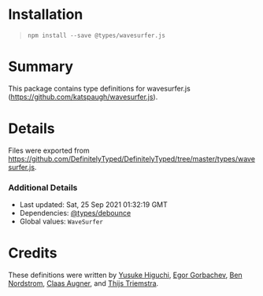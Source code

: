 # Installation
> `npm install --save @types/wavesurfer.js`

# Summary
This package contains type definitions for wavesurfer.js (https://github.com/katspaugh/wavesurfer.js).

# Details
Files were exported from https://github.com/DefinitelyTyped/DefinitelyTyped/tree/master/types/wavesurfer.js.

### Additional Details
 * Last updated: Sat, 25 Sep 2021 01:32:19 GMT
 * Dependencies: [@types/debounce](https://npmjs.com/package/@types/debounce)
 * Global values: `WaveSurfer`

# Credits
These definitions were written by [Yusuke Higuchi](https://github.com/higuri), [Egor Gorbachev](https://github.com/kubk), [Ben Nordstrom](https://github.com/bennordgengo), [Claas Augner](https://github.com/caugner), and [Thijs Triemstra](https://github.com/thijstriemstra).
